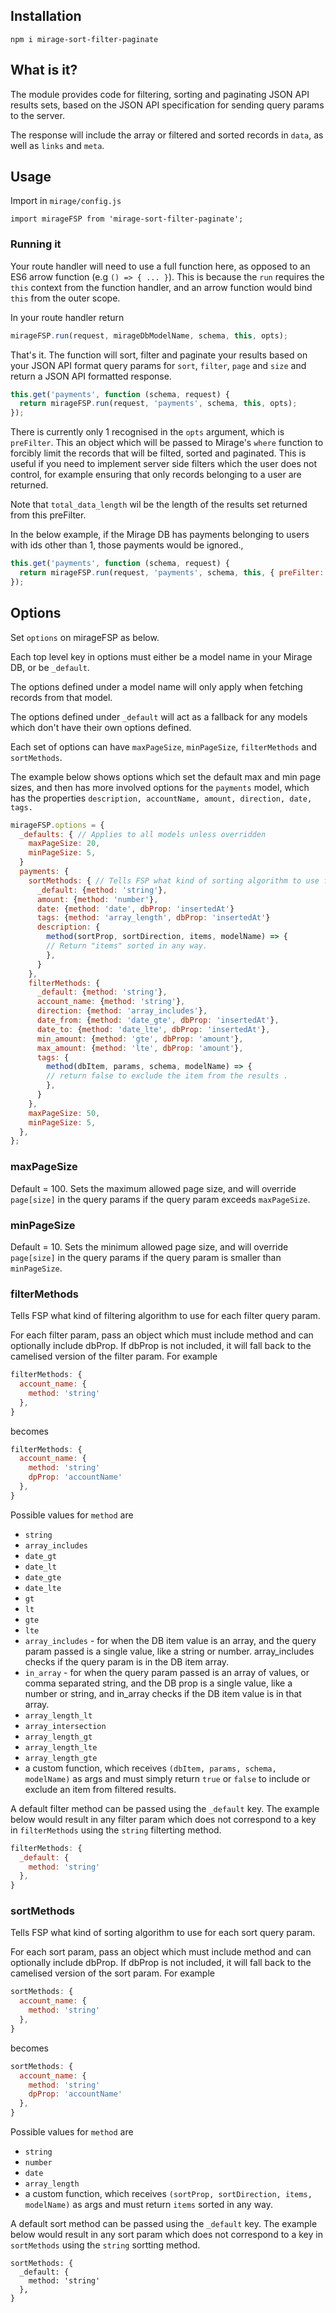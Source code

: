 ## Installation

`npm i mirage-sort-filter-paginate`

## What is it?

The module provides code for filtering, sorting and paginating JSON API results sets, based on the JSON API specification for sending query params to the server.

The response will include the array or filtered and sorted records in `data`, as well as `links` and `meta`.

## Usage

Import in `mirage/config.js`

`import mirageFSP from 'mirage-sort-filter-paginate';`

### Running it

Your route handler will need to use a full function here, as opposed to an ES6 arrow function (e.g `() => { ... }`). This is because the `run` requires the `this` context from the function handler, and an arrow function would bind `this` from the outer scope.

In your route handler return

```javascript
mirageFSP.run(request, mirageDbModelName, schema, this, opts);
```

That's it. The function will sort, filter and paginate your results based on your JSON API format query params for `sort`, `filter`, `page` and `size` and return a JSON API formatted response.

```javascript
this.get('payments', function (schema, request) {
  return mirageFSP.run(request, 'payments', schema, this, opts);
});
```

There is currently only 1 recognised in the `opts` argument, which is `preFilter`. This an object which will be passed to Mirage's `where` function to forcibly limit the records that will be filted, sorted and paginated. This is useful if you need to implement server side filters which the user does not control, for example ensuring that only records belonging to a user are returned.

Note that `total_data_length` wil be the length of the results set returned from this preFilter.

In the below example, if the Mirage DB has payments belonging to users with ids other than 1, those payments would be ignored.,

```javascript
this.get('payments', function (schema, request) {
  return mirageFSP.run(request, 'payments', schema, this, { preFilter: { userId: 1 } });
});
```

## Options

Set `options` on mirageFSP as below.

Each top level key in options must either be a model name in your Mirage DB, or be `_default`.

The options defined under a model name will only apply when fetching records from that model.

The options defined under `_default` will act as a fallback for any models which don't have their own options defined.

Each set of options can have `maxPageSize`, `minPageSize`, `filterMethods` and `sortMethods`.

The example below shows options which set the default max and min page sizes, and then has more involved options for the `payments` model, which has the properties `description, accountName, amount, direction, date, tags.`

```javascript
mirageFSP.options = {
  _defaults: { // Applies to all models unless overridden
    maxPageSize: 20,
    minPageSize: 5,
  }
  payments: {
    sortMethods: { // Tells FSP what kind of sorting algorithm to use for each sortable query param. The default is string, so you only need to specificy the sortMethod for number, date and arrayLength.
      _default: {method: 'string'},
      amount: {method: 'number'},
      date: {method: 'date', dbProp: 'insertedAt'}
      tags: {method: 'array_length', dbProp: 'insertedAt'}
      description: {
        method(sortProp, sortDirection, items, modelName) => {
        // Return "items" sorted in any way.
        },
      }
    },
    filterMethods: {
      _default: {method: 'string'},
      account_name: {method: 'string'},
      direction: {method: 'array_includes'},
      date_from: {method: 'date_gte', dbProp: 'insertedAt'},
      date_to: {method: 'date_lte', dbProp: 'insertedAt'},
      min_amount: {method: 'gte', dbProp: 'amount'},
      max_amount: {method: 'lte', dbProp: 'amount'},
      tags: {
        method(dbItem, params, schema, modelName) => {
        // return false to exclude the item from the results .
        },
      }
    },
    maxPageSize: 50,
    minPageSize: 5,
  },
};
```

### maxPageSize

Default = 100. Sets the maximum allowed page size, and will override `page[size]` in the query params if the query param exceeds `maxPageSize`.

### minPageSize

Default = 10. Sets the minimum allowed page size, and will override `page[size]` in the query params if the query param is smaller than `minPageSize`.

### filterMethods

Tells FSP what kind of filtering algorithm to use for each filter query param.

For each filter param, pass an object which must include method and can optionally include dbProp. If dbProp is not included, it will fall back to the camelised version of the filter param. For example

```javascript
filterMethods: {
  account_name: {
    method: 'string'
  },
}
```

becomes

```javascript
filterMethods: {
  account_name: {
    method: 'string'
    dpProp: 'accountName'
  },
}
```

Possible values for `method` are

- `string`
- `array_includes`
- `date_gt`
- `date_lt`
- `date_gte`
- `date_lte`
- `gt`
- `lt`
- `gte`
- `lte`
- `array_includes` - for when the DB item value is an array, and the query param passed is a single value, like a string or number. array_includes checks if the query param is in the DB item array.
- `in_array` - for when the query param passed is an array of values, or comma separated string, and the DB prop is a single value, like a number or string, and in_array checks if the DB item value is in that array.
- `array_length_lt`
- `array_intersection`
- `array_length_gt`
- `array_length_lte`
- `array_length_gte`
- a custom function, which receives `(dbItem, params, schema, modelName)` as args and must simply return `true` or `false` to include or exclude an item from filtered results.

A default filter method can be passed using the `_default` key. The example below would result in any filter param which does not correspond to a key in `filterMethods` using the `string` filterting method.

```javascript
filterMethods: {
  _default: {
    method: 'string'
  },
}

```

### sortMethods

Tells FSP what kind of sorting algorithm to use for each sort query param.

For each sort param, pass an object which must include method and can optionally include dbProp. If dbProp is not included, it will fall back to the camelised version of the sort param. For example

```javascript
sortMethods: {
  account_name: {
    method: 'string'
  },
}
```

becomes

```javascript
sortMethods: {
  account_name: {
    method: 'string'
    dpProp: 'accountName'
  },
}
```

Possible values for `method` are

- `string`
- `number`
- `date`
- `array_length`
- a custom function, which receives `(sortProp, sortDirection, items, modelName)` as args and must return `items` sorted in any way.

A default sort method can be passed using the `_default` key. The example below would result in any sort param which does not correspond to a key in `sortMethods` using the `string` sortting method.

```
sortMethods: {
  _default: {
    method: 'string'
  },
}

```
